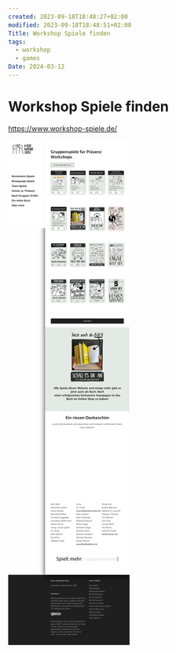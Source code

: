 ```yaml
---
created: 2023-09-18T18:48:27+02:00
modified: 2023-09-18T18:48:51+02:00
Title: Workshop Spiele finden
tags:
  - workshop
  - games
Date: 2024-03-12
---
```


# Workshop Spiele finden


https://www.workshop-spiele.de/

![](_asset/2023-09-18_WorkshopSpielefinden_image_1.png)